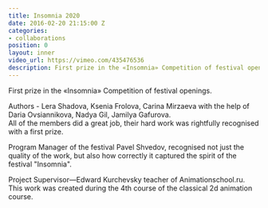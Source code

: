 ```yaml
---
title: Insomnia 2020
date: 2016-02-20 21:15:00 Z
categories:
- collaborations
position: 0
layout: inner
video_url: https://vimeo.com/435476536
description: First prize in the «Insomnia» Competition of festival openings.
---
```


First prize in the «Insomnia» Competition of festival openings.  
  
Authors - Lera Shadova, Ksenia Frolova, Carina Mirzaeva with the help of Daria Ovsiannikova, Nadya Gil, Jamilya Gafurova.   
All of the members did a great job, their hard work was rightfully recognised with a first prize.   
  
Program Manager of the festival Pavel Shvedov, recognised not just the quality of the work, but also how correctly it captured the spirit of the festival "Insomnia".   
  
Project Supervisor—Edward Kurchevsky teacher of Animationschool.ru. This work was created during the 4th course of the classical 2d animation course.
